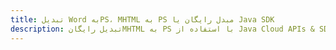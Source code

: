 ---title: تبدیل Word بهPS، MHTML به PS مبدل رایگان یا Java SDKdescription: تبدیل رایگانMHTML به PS با استفاده از Java Cloud APIs & SDK. همچنین اسناد Microsoft Word و OpenOffice را در Cloud ایجاد، ویرایش و رندر کنید.---